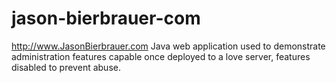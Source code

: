 # jason-bierbrauer-com
http://www.JasonBierbrauer.com Java web application used to demonstrate administration features capable once deployed to a love server, features disabled to prevent abuse.
